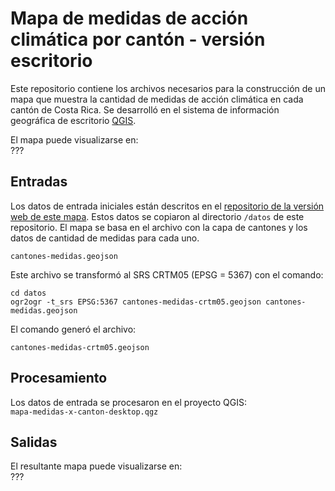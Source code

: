 # Mapa de medidas de acción climática por cantón - versión escritorio
Este repositorio contiene los archivos necesarios para la construcción de un mapa que muestra la cantidad de medidas de acción climática en cada cantón de Costa Rica. Se desarrolló en el sistema de información geográfica de escritorio [QGIS](https://www.qgis.org/).

El mapa puede visualizarse en:  
???

## Entradas
Los datos de entrada iniciales están descritos en el [repositorio de la versión web de este mapa](https://github.com/analisis-accion-climatica-adaptacion/mapa-medidas-x-canton-web). Estos datos se copiaron al directorio ```/datos``` de este repositorio. El mapa se basa en el archivo con la capa de cantones y los datos de cantidad de medidas para cada uno.

```cantones-medidas.geojson```

Este archivo se transformó al SRS CRTM05 (EPSG = 5367) con el comando:

```
cd datos
ogr2ogr -t_srs EPSG:5367 cantones-medidas-crtm05.geojson cantones-medidas.geojson
```

El comando generó el archivo:

```cantones-medidas-crtm05.geojson```

## Procesamiento
Los datos de entrada se procesaron en el proyecto QGIS:  
```mapa-medidas-x-canton-desktop.qgz```

## Salidas
El resultante mapa puede visualizarse en:  
???
